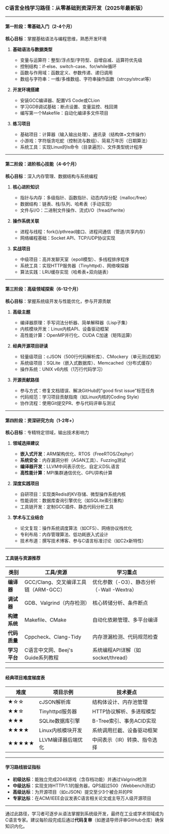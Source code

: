 ### C语言全栈学习路径：从零基础到资深开发（2025年最新版）

---

#### **第一阶段：零基础入门（2-4个月）**
**核心目标**：掌握基础语法与编程思维，熟悉开发环境

1. **基础语法与数据类型**  
   - 变量与运算符：整型/浮点型/字符型、自增自减、运算符优先级
   - 控制结构：if-else、switch-case、for/while循环
   - 函数与作用域：函数定义、参数传递、递归调用
   - 数组与字符串：一维/多维数组、字符串操作函数（strcpy/strcat等）

2. **开发环境搭建**  
   - 安装GCC编译器、配置VS Code或CLion
   - 学习GDB调试基础：断点设置、变量监控、栈回溯
   - 编写第一个Makefile：自动化编译多文件项目

3. **练习项目**  
   - 基础项目：计算器（输入输出处理）、通讯录（结构体+文件操作）
   - 小游戏：字符版贪吃蛇（控制流与数组）、简易万年历（日期算法）
   - 系统工具：实现Linux的ls命令（目录遍历）、文件类型统计程序

---

#### **第二阶段：进阶核心技能（4-6个月）**
**核心目标**：深入内存管理、数据结构与系统编程
1. **核心进阶知识**  
   - 指针与内存：多级指针、函数指针、动态内存分配（malloc/free）
   - 数据结构：链表、栈/队列、哈希表（手动实现）
   - 文件与I/O：二进制文件操作、流式I/O（fread/fwrite）

2. **操作系统关联**  
   - 进程与线程：fork()/pthread接口、进程间通信（管道/共享内存）
   - 网络编程基础：Socket API、TCP/UDP协议实现

3. **实战项目**  
   - 中级项目：高并发聊天室（epoll模型）、多线程排序程序
   - 系统工具：实现HTTP服务器（Tinyhttpd）、网络嗅探器
   - 算法实践：LRU缓存实现（哈希表+双向链表）

---

#### **第三阶段：高级领域探索（6-12个月）**
**核心目标**：掌握系统级开发与性能优化，参与开源贡献
1. **高级主题**  
   - 编译器原理：手写词法分析器、简单解释器（Lisp子集）
   - 内核模块开发：Linux内核API、设备驱动框架
   - 高性能计算：OpenMP并行化、CUDA C加速（矩阵运算）

2. **经典开源项目研读**  
   - 轻量级项目：cJSON（500行代码解析库）、CMockery（单元测试框架）
   - 系统级项目：SQLite（嵌入式数据库）、Memcached（分布式缓存）
   - 操作系统：UNIX v6内核（1万行代码学习）

3. **开源贡献路径**  
   - 参与方式：修复文档错误、解决GitHub的"good first issue"标签任务
   - 代码规范：学习项目贡献指南（如Linux内核的Coding Style）
   - 协作流程：使用Git提交PR、参与代码评审与测试

---

#### **第四阶段：资深研究方向（1-2年+）**
**核心目标**：专精特定领域，输出技术影响力
1. **领域选择建议**  
   - **嵌入式开发**：ARM架构优化、RTOS（FreeRTOS/Zephyr）
   - **系统安全**：内存漏洞分析（ASAN工具）、Fuzzing测试
   - **编译器开发**：LLVM中间表示优化、自定义DSL语言
   - **高性能计算**：MPI集群通信优化、GPU异构计算

2. **深度实践项目**  
   - 自研项目：实现类Redis的KV存储、微型操作系统内核
   - 性能调优：数据库查询引擎优化（如SQLite索引重构）
   - 工具链开发：定制GCC插件、静态代码分析工具

3. **学术与工业结合**  
   - 论文复现：操作系统调度算法（如CFS）、网络协议栈优化
   - 专利布局：内存管理算法、低功耗嵌入式设计
   - 技术布道：撰写技术博客、参与C语言标准讨论（如C2x新特性）

---

#### **工具链与资源推荐**
| 类别         | 工具/资源                            | 学习重点                                   |
| ------------ | ------------------------------------ | ------------------------------------------ |
| **编译器**   | GCC/Clang、交叉编译工具链（ARM-GCC） | 优化参数（-O3）、静态分析（-Wall -Wextra） |
| **调试器**   | GDB、Valgrind（内存检测）            | 核心转储分析、条件断点                     |
| **构建系统** | Makefile、CMake                      | 自动化依赖管理、多平台编译                 |
| **代码质量** | Cppcheck、Clang-Tidy                 | 内存泄漏检测、代码规范检查                 |
| **学习平台** | C语言中文网、Beej's Guide系列教程    | 系统编程API详解（如socket/thread）         |

---

#### **经典项目难度梯度表**
| 难度  | 项目示例           | 技术要点                     |
| ----- | ------------------ | ---------------------------- |
| ★☆☆   | cJSON解析库        | 结构体设计、内存池管理       |
| ★★☆   | Tinyhttpd服务器    | HTTP协议解析、多进程模型     |
| ★★★   | SQLite数据库引擎   | B-Tree索引、事务ACID实现     |
| ★★★★  | Linux内核模块开发  | 系统调用拦截、设备驱动框架   |
| ★★★★★ | LLVM编译器后端优化 | 中间表示（IR）转换、指令选择 |

---

#### **学习路线验证指标**
- **初级达标**：能独立完成2048游戏（含存档功能）并通过Valgrind检测
- **中级达标**：实现支持HTTP/1.1的服务器，QPS超过500（Webbench测试）
- **高级达标**：为开源项目（如cJSON）提交至少3个被合并的PR
- **专家达标**：在ACM/IEEE会议发表C语言相关论文或主导万人级开源项目

---

通过此路径，学习者可逐步从语法掌握到系统级开发，最终在工业或学术领域成为C语言专家。建议每阶段完成后通过**代码复审**（如邀请导师评审GitHub仓库）确保知识内化。